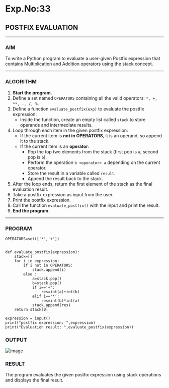 # Exp.No:33  
## POSTFIX EVALUATION

---

### AIM  
To write a Python program to evaluate a user-given Postfix expression that contains Multiplication and Addition operators using the stack concept.

---

### ALGORITHM

1. **Start the program.**
2. Define a set named `OPERATORS` containing all the valid operators: `*, +, **, -, /, %`.
3. Define a function `evaluate_postfix(exp)` to evaluate the postfix expression:
   - Inside the function, create an empty list called `stack` to store operands and intermediate results.
4. Loop through each item in the given postfix expression:
   - If the current item is **not in OPERATORS**, it is an operand, so append it to the stack.
   - If the current item is an **operator**:
     - Pop the top two elements from the stack (first pop is `a`, second pop is `b`).
     - Perform the operation `b <operator> a` depending on the current operator.
     - Store the result in a variable called `result`.
     - Append the result back to the stack.
5. After the loop ends, return the first element of the stack as the final evaluation result.
6. Take a postfix expression as input from the user.
7. Print the postfix expression.
8. Call the function `evaluate_postfix()` with the input and print the result.
9. **End the program.**

---

### PROGRAM

```
OPERATORS=set(['*','+']) 


def evaluate_postfix(expression):
    stack=[]
    for i in expression:
        if i not in OPERATORS:
            stack.append(i)
        else :
            a=stack.pop()
            b=stack.pop()
            if i=='+':
                res=int(a)+int(b)
            elif i=='*':
                res=int(b)*int(a)
            stack.append(res)
    return stack[0]   

expression = input()
print("postfix expression: ",expression)
print("Evaluation result: ",evaluate_postfix(expression))

```

### OUTPUT
![image](https://github.com/user-attachments/assets/d9c1fb37-03c0-484b-a823-91a6650ceb95)


### RESULT
The program evaluates the given postfix expression using stack operations and displays the final result.

